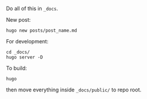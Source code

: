 Do all of this in `_docs`.

New post:
```
hugo new posts/post_name.md
```

For development:
```
cd _docs/
hugo server -D
```

To build:
```
hugo
```
then move everything inside `_docs/public/` to repo root.
